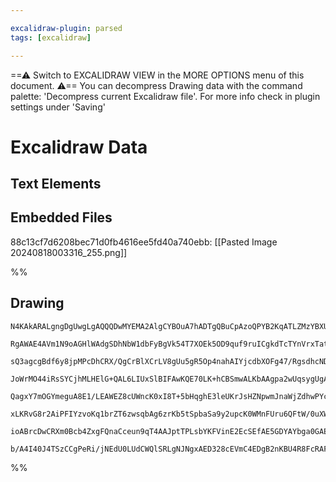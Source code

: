 ```yaml
---

excalidraw-plugin: parsed
tags: [excalidraw]

---
```

==⚠  Switch to EXCALIDRAW VIEW in the MORE OPTIONS menu of this document. ⚠== You can decompress Drawing data with the command palette: 'Decompress current Excalidraw file'. For more info check in plugin settings under 'Saving'


# Excalidraw Data
## Text Elements
## Embedded Files
88c13cf7d6208bec71d0fb4616ee5fd40a740ebb: [[Pasted Image 20240818003316_255.png]]

%%
## Drawing
```compressed-json
N4KAkARALgngDgUwgLgAQQQDwMYEMA2AlgCYBOuA7hADTgQBuCpAzoQPYB2KqATLZMzYBXUtiRoIACyhQ4zZAHoFAc0JRJQgEYA6bGwC2CgF7N6hbEcK4OCtptbErHALRY8RMpWdx8Q1TdIEfARcZgRmBShcZQUebTiANho6IIR9BA4oZm4AbXAwUDAiiBJuCABRWWUAeQArXEk2AGt8AGYADgBxAFUhbAAxZgBHADlkoshYRDLCfWikfmLMbmcA

RgAWAE4AVm1N9oAGHlWAdgSDhNbW1dbFyBgVk54T7XOEk5OD9quf9ruICgkdTcTYnVrxTatM7tbbrbabTbrf6SBCEZTSbjbA4Hf7WZTBbg4/ICKCkZoIADCbHwbFIZVJ1mYcFwgUy42Kmlw2CayjJQg4xCpNLpEgZHCZLIyUHZkAAZoR8PgAMqwAkSQQeGUQZik8kAdSBkkJ2m2/x1ZKaCBVMDV6A1pX+fPRHHC2TQq3+bGZ2DUD3d2P+vOEcAAk

sQ3agcgBdf6y8jpMPcDhCRX/QgCrBlXCrLV8gUu5gR5Op4nahAIYjcdbXOFg47/RgsdhcNDbBINpisTgjThiEHtUEdHjtD2lwjMAAiqSgFe4soIYX+mmEAvKwXSmSLKfw/yEcGIuBnlfdT1am1W8Pa6wOG3+RA4TST27vbG5s7Q8/wi9LOsPQgjECIAK6bKFq8rBImEjtO02A3NgsonMQCQ8F8mgINgJyrMQByypo6wJKsCTltssrENeuAnNeCCa

JoWrMO44iRsSYCjhMLHElG+QAL6LIUxSlBIFAwKQE70LK+hCBSmwALKbAAgpa2wUqsygUgAKlqUyMRg+hocQB6aAS/zLGgzjPLcpZ+qgzjXps8RgtWJymqWgLEMCrbnMiqLotKaBXkSEwQHitoBcU5rkkKtL0uQ4rMqy0pLlyPJ5oK1JRaKMUSvFYEKsqqrafalZmrqloGm5RpoAcJrFRaVr5WUhW5sIzqutwrHFF6XK+m1AalkGe5hhG0axvGCC

QagxY7mOGYmeguA8E1/LEAWEZ8cUWncK0xI8T+5bHqghE3leUKrJsHZNpwmJnaWjZdhwPYcH27rbCdrQHC9zmBeOU7BEe3CkkICBLiuxBrmkUpbiWgV7gef0njwZ4XgilzvXe6aPhI0iyPIShiIqcCNAWugGNo9A2BwzRWM42CtHE0j6PgWo0m++2ft+gX0QQjF5Gx7VFKsHHceAMZ0LgcBwCqh6MXx0AoukZRED57IMIQCAUAAQkl/UCpFIroAA

xLKRvG8r2AiPFIYzvoKq1brZT6zwsqbAg6zrKb5tSpbaSa9y2upcK0WMnFUru6QFtW/0uXWra2rUg6+QQGbYee1bNv6oaxqfZASfh2kaeWtHBVx0VCc5ynaQAErNZIK1tYsice5kXv6NU3rdf6oUN8nTcR5wUD9Lg+gKlZ7Vd7n+j9H3SqEEYjEofXZc92kalYFAcmKy26DBLKCWl43UDN5LpBr2HbAUCiuD7ZNC/7835QCnJp/nyE+1BU/yv0WS

ioABrcDwCRXm0Bcb4ZxgFQnaCceun9qT4AAJptTPLsbYKFVinE2EcSEfAE5GDYAYbga0GAEEBsaHgCIyHkIoQkBI3Eb7dwPlbKuS1a4SBSsrXkJBp6zyfFDSA7D/bpVQAQ9W1JX76ykuIzY/R+hagrggZQKYWT23KBOZRyipEQBoXvOh+cECtygM2SGU1ihwECGYYQzBOikA4TPRi18E5xkHggWRGYrEcFAmgAhGRcCGXfKgAGQNSzYCIHAf6pBA

b/A4I40J4TSzCCgPeRi/jNEdU0LUdCWQlSRLgNJNgxAED328cEVmC4EDgB2nKBU4R8FcRAFxIAA=
```
%%